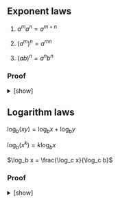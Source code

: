 ## Exponent laws

1. $`a^m a^n = a^{m + n}`$

2. $`(a^m)^n = a^{mn}`$

3. $`(ab)^n = a^n b^n`$

### Proof

<details>
<summary>[show]</summary>

Let $a$ and $b$ be real numbers, and $m$ and $n$ be positive integers. By induction on $n$:

1. Base case ($n = 1$):
   <br>
   $`a^m a^1 = a^m a = a^{m + 1}`$.

   Inductive step:
   <br>
   Assume $a^m a^n = a^{m + n}$. Then:

   $`
   \begin{align}
   a^m a^{n + 1}
   &= a^m (a^n a) \\
   &= (a^m a^n) a \\
   &= a^{m + n} a \\
   &= a^{(m + n) + 1} \\
   &= a^{m + (n + 1)}.
   \end{align}
   `$

2. Base case:

3. Base case:

</details>

## Logarithm laws

$`\log_b (xy) = \log_b x + \log_b y`$

$`\log_b (x^k) = k \log_b x`$

$`\log_b x = \frac{\log_c x}{\log_c b}`$

### Proof

<details>
<summary>[show]</summary>

$`
\begin{align}
\log_b (xy)
&= \log_b (b^{\log_b x} b^{\log_b y}) \\
&= \log_b (b^{\log_b x + \log_b y}) \\
&= \log_b x + \log_b y
\end{align}
`$

$`
\begin{align}
\log_b (x^k)
&= \log_b [(b^{\log_b x})^k] \\
&= \log_b (b^{k \log_b x}) \\
&= k \log_b x
\end{align}
`$

$`
\begin{align}
\log_b x
&= \frac{\log_b x \cdot \log_c b}{\log_c b} \\
&= \frac{\log_c (b^{\log_b x})}{\log_c b} \\
&= \frac{\log_c x}{\log_c b}
\end{align}
`$

</details>

